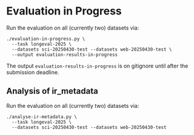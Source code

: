 # Evaluation in Progress

Run the evaluation on all (currently two) datasets via:
```
./evaluation-in-progress.py \
  --task longeval-2025 \
  --datasets sci-20250430-test --datasets web-20250430-test \
  --output evaluation-results-in-progress
```

The output `evaluation-results-in-progress` is on gitignore until after the submission deadline.


## Analysis of ir_metadata

Run the evaluation on all (currently two) datasets via:
```
./analyse-ir-metadata.py \
  --task longeval-2025 \
  --datasets sci-20250430-test --datasets web-20250430-test
```
